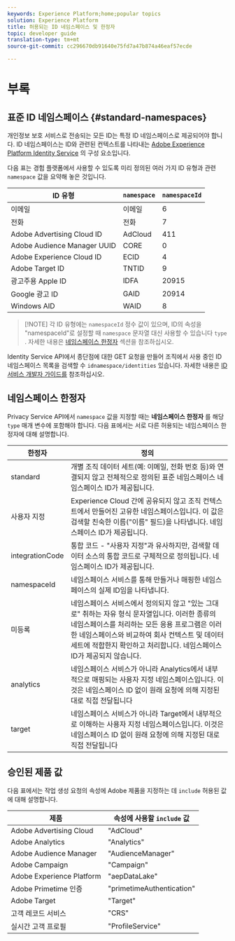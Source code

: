 ```yaml
---
keywords: Experience Platform;home;popular topics
solution: Experience Platform
title: 허용되는 ID 네임스페이스 및 한정자
topic: developer guide
translation-type: tm+mt
source-git-commit: cc296670db91640e75fd7a47b874a46eaf57ecde

---
```



# 부록

## 표준 ID 네임스페이스 {#standard-namespaces}

개인정보 보호 서비스로 전송되는 모든 ID는 특정 ID 네임스페이스로 제공되어야 합니다. ID 네임스페이스는 ID와 관련된 컨텍스트를 나타내는 [Adobe Experience Platform Identity Service](../../identity-service/home.md) 의 구성 요소입니다.

다음 표는 경험 플랫폼에서 사용할 수 있도록 미리 정의된 여러 가지 ID 유형과 관련 `namespace` 값을 요약해 놓은 것입니다.

| ID 유형 | `namespace` | `namespaceId` |
| --- | --- | --- |
| 이메일 | 이메일 | 6 |
| 전화 | 전화 | 7 |
| Adobe Advertising Cloud ID | AdCloud | 411 |
| Adobe Audience Manager UUID | CORE | 0 |
| Adobe Experience Cloud ID | ECID | 4 |
| Adobe Target ID | TNTID | 9 |
| 광고주용 Apple ID | IDFA | 20915 |
| Google 광고 ID | GAID | 20914 |
| Windows AID | WAID | 8 |

>[!NOTE] 각 ID 유형에는 `namespaceId` 정수 값이 있으며, ID의 속성을 &quot;namespaceId&quot;로 설정할 때 `namespace` 문자열 대신 사용할 수 있습니다 `type` . 자세한 내용은 [네임스페이스 한정자](#namespace-qualifiers) 섹션을 참조하십시오.

Identity Service API에서 종단점에 대한 GET 요청을 만들어 조직에서 사용 중인 ID 네임스페이스 목록을 검색할 수 `idnamespace/identities` 있습니다. 자세한 내용은 [ID 서비스 개발자 가이드를](../../identity-service/api/getting-started.md) 참조하십시오.

## 네임스페이스 한정자

Privacy Service API에서 `namespace` 값을 지정할 때는 **네임스페이스 한정자** 를 해당 `type` 매개 변수에 포함해야 합니다. 다음 표에서는 서로 다른 허용되는 네임스페이스 한정자에 대해 설명합니다.

| 한정자 | 정의 |
| --------- | ---------- |
| standard | 개별 조직 데이터 세트(예: 이메일, 전화 번호 등)와 연결되지 않고 전체적으로 정의된 표준 네임스페이스 네임스페이스 ID가 제공됩니다. |
| 사용자 지정 | Experience Cloud 간에 공유되지 않고 조직 컨텍스트에서 만들어진 고유한 네임스페이스입니다. 이 값은 검색할 친숙한 이름(&quot;이름&quot; 필드)을 나타냅니다. 네임스페이스 ID가 제공됩니다. |
| integrationCode | 통합 코드 - &quot;사용자 지정&quot;과 유사하지만, 검색할 데이터 소스의 통합 코드로 구체적으로 정의됩니다. 네임스페이스 ID가 제공됩니다. |
| namespaceId | 네임스페이스 서비스를 통해 만들거나 매핑한 네임스페이스의 실제 ID임을 나타냅니다. |
| 미등록 | 네임스페이스 서비스에서 정의되지 않고 &quot;있는 그대로&quot; 취하는 자유 형식 문자열입니다. 이러한 종류의 네임스페이스를 처리하는 모든 응용 프로그램은 이러한 네임스페이스와 비교하여 회사 컨텍스트 및 데이터 세트에 적합한지 확인하고 처리합니다. 네임스페이스 ID가 제공되지 않습니다. |
| analytics | 네임스페이스 서비스가 아니라 Analytics에서 내부적으로 매핑되는 사용자 지정 네임스페이스입니다. 이것은 네임스페이스 ID 없이 원래 요청에 의해 지정된 대로 직접 전달됩니다 |
| target | 네임스페이스 서비스가 아니라 Target에서 내부적으로 이해하는 사용자 지정 네임스페이스입니다. 이것은 네임스페이스 ID 없이 원래 요청에 의해 지정된 대로 직접 전달됩니다 |

## 승인된 제품 값

다음 표에서는 작업 생성 요청의 속성에 Adobe 제품을 지정하는 데 `include` 허용된 값에 대해 설명합니다.

| 제품 | 속성에 사용할 `include` 값 |
--- | ---
| Adobe Advertising Cloud | &quot;AdCloud&quot; |
| Adobe Analytics | &quot;Analytics&quot; |
| Adobe Audience Manager | &quot;AudienceManager&quot; |
| Adobe Campaign | &quot;Campaign&quot; |
| Adobe Experience Platform | &quot;aepDataLake&quot; |
| Adobe Primetime 인증 | &quot;primetimeAuthentication&quot; |
| Adobe Target | &quot;Target&quot; |
| 고객 레코드 서비스 | &quot;CRS&quot; |
| 실시간 고객 프로필 | &quot;ProfileService&quot; |